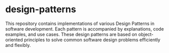 # design-patterns
This repository contains implementations of various Design Patterns in software development. Each pattern is accompanied by explanations, code examples, and use cases. These design patterns are based on object-oriented principles to solve common software design problems efficiently and flexibly.
